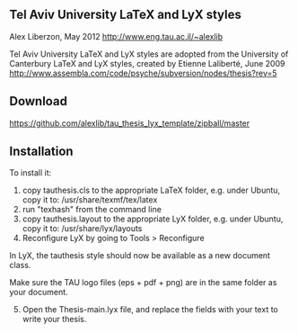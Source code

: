 Tel Aviv University LaTeX and LyX styles
-----------------------------------------

Alex Liberzon, May 2012
http://www.eng.tau.ac.il/~alexlib

Tel Aviv University LaTeX and LyX styles are adopted from the University of Canterbury LaTeX and LyX styles, 
created by Etienne Laliberté, June 2009
http://www.assembla.com/code/psyche/subversion/nodes/thesis?rev=5

Download
---------

https://github.com/alexlib/tau_thesis_lyx_template/zipball/master


Installation
------------


To install it:

1. copy tauthesis.cls to the appropriate LaTeX folder, e.g. under Ubuntu, copy it to: /usr/share/texmf/tex/latex
2. run "texhash" from the command line
3. copy tauthesis.layout to the appropriate LyX folder, e.g. under Ubuntu, copy it to: /usr/share/lyx/layouts
4. Reconfigure LyX by going to Tools > Reconfigure

In LyX, the tauthesis style should now be available as a new document class.

Make sure the TAU logo files (eps + pdf + png) are in the same folder as your document.

5. Open the Thesis-main.lyx file, and replace the fields with your text to write your thesis.
